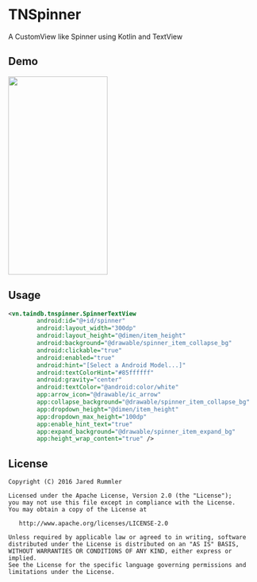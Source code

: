 # TNSpinner
A CustomView like Spinner using Kotlin and TextView

## Demo
<img src="https://i.imgur.com/Cmn1Z7Q.gif" width="200" height="400" />

## Usage

```xml
<vn.taindb.tnspinner.SpinnerTextView
        android:id="@+id/spinner"
        android:layout_width="300dp"
        android:layout_height="@dimen/item_height"
        android:background="@drawable/spinner_item_collapse_bg"
        android:clickable="true"
        android:enabled="true"
        android:hint="[Select a Android Model...]"
        android:textColorHint="#85ffffff"
        android:gravity="center"
        android:textColor="@android:color/white"
        app:arrow_icon="@drawable/ic_arrow"
        app:collapse_background="@drawable/spinner_item_collapse_bg"
        app:dropdown_height="@dimen/item_height"
        app:dropdown_max_height="100dp"
        app:enable_hint_text="true"
        app:expand_background="@drawable/spinner_item_expand_bg"
        app:height_wrap_content="true" />
``` 

License
--------

    Copyright (C) 2016 Jared Rummler

    Licensed under the Apache License, Version 2.0 (the "License");
    you may not use this file except in compliance with the License.
    You may obtain a copy of the License at

       http://www.apache.org/licenses/LICENSE-2.0

    Unless required by applicable law or agreed to in writing, software
    distributed under the License is distributed on an "AS IS" BASIS,
    WITHOUT WARRANTIES OR CONDITIONS OF ANY KIND, either express or implied.
    See the License for the specific language governing permissions and
    limitations under the License.
